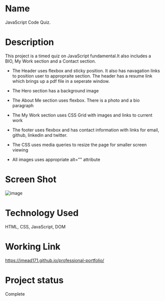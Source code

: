 # Name
JavaScript Code Quiz.

# Description

This project is a timed quiz on JavaScript fundamental.It also includes a BIO, My Work section and a Contact section.

 - The Header uses flexbox and sticky position.  It also has navagation links to position user to appropraite section.  The header has a resume link which brings up a pdf file in a seperate window.

 - The Hero section has a background image

 - The About Me section uses flexbox.  There is a photo and a bio paragraph

 - The My Work section uses CSS Grid with images and links to current work

 - The footer uses flexbox and has contact information with links for email, github, linkedin and twitter.

 - The CSS uses media queries to resize the page for smaller screen viewing

 - All images uses appropriate alt="" attribute


# Screen Shot
![image](https://user-images.githubusercontent.com/64744763/84599924-92f82800-ae43-11ea-85f3-7cf4e13a6e94.png)


# Technology Used
HTML, CSS, JavaScript, DOM


# Working Link
https://jmead171.github.io/professional-portfolio/


# Project status
Complete










